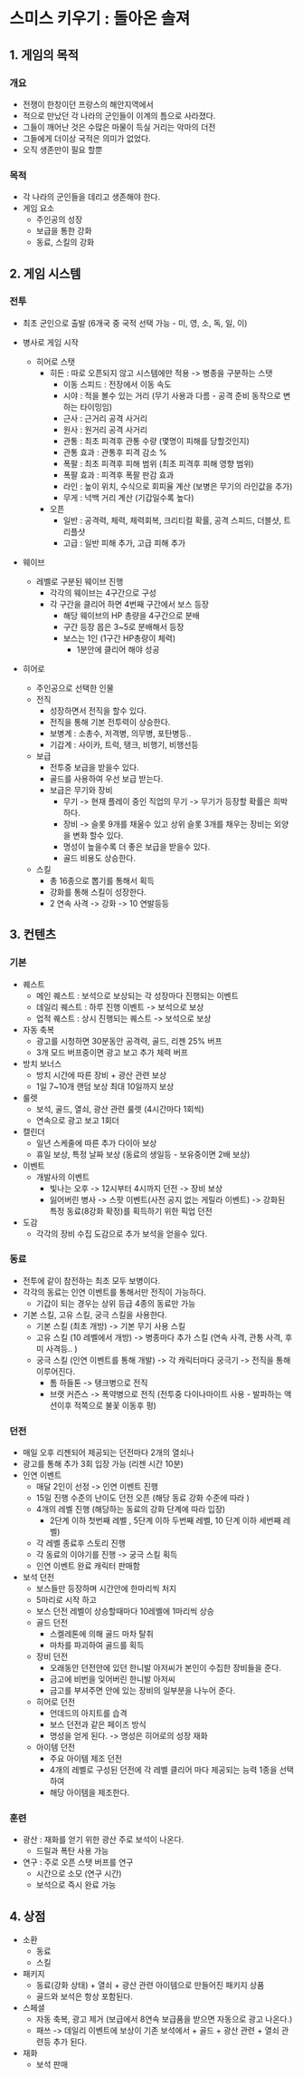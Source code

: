 # 스미스 키우기 : 돌아온 솔져
## 1. 게임의 목적
### 개요
- 전쟁이 한창이던 프랑스의 해안지역에서
- 적으로 만났던 각 나라의 군인들이 이계의 틈으로 사라졌다.
- 그들이 깨어난 것은 수많은 마물이 득실 거리는 악마의 더전
- 그들에게 더이상 국적은 의미가 없었다.
- 오직 생존만이 필요 할뿐    
   
### 목적
- 각 나라의 군인들을 데리고 생존해야 한다.
- 게임 요소
   - 주인공의 성장
   - 보급을 통한 강화
   - 동료, 스킬의 강화 

## 2. 게임 시스템
### 전투
- 최초 군인으로 출발 (6개국 중 국적 선택 가능 - 미, 영, 소, 독, 일, 이)
- 병사로 게임 시작
   - 히어로 스탯
      - 히든 : 따로 오픈되지 않고 시스템에만 적용 -> 병종을 구분하는 스탯
         - 이동 스피드 : 전장에서 이동 속도
         - 시야 : 적을 볼수 있는 거리 (무기 사용과 다름 - 공격 준비 동작으로 변하는 타이밍임)
         - 근사 : 근거리 공격 사거리
         - 원사 : 원거리 공격 사거리
         - 관통 : 최초 피격후 관통 수량 (몇명이 피해를 당할것인지)
         - 관통 효과 : 관통후 피격 감소 %
         - 폭팔 : 최초 피격후 피해 범위 (최초 피격후 피해 영향 범위)
         - 폭팔 효과 : 피격후 폭팔 판감 효과  
         - 라인 : 높이 위치, 수식으로 회피율 계산 (보병은 무기의 라인값을 추가)
         - 무게 : 넉백 거리 계산 (기갑일수록 높다)   
      - 오픈
         - 일반 : 공격력, 체력, 체력회복, 크리티컬 확률, 공격 스피드, 더블샷, 트리플샷
         - 고급 : 일반 피해 추가, 고급 피해 추가     
- 웨이브
   - 레벨로 구분된 웨이브 진행
      - 각각의 웨이브는 4구간으로 구성
      - 각 구간을 클리어 하면 4번째 구간에서 보스 등장
         - 해당 웨이브의 HP 총량을 4구간으로 분배
         - 구간 등장 몹은 3~5로 분배해서 등장
         - 보스는 1인 (1구간 HP총량이 체력)
            - 1분안에 클리어 해야 성공 

- 히어로
   - 주인공으로 선택한 인물
   - 전직
      - 성장하면서 전직을 할수 있다.
      - 전직을 통해 기본 전투력이 상승한다. 
      - 보병계 : 소총수, 저격병, 의무병, 포탄병등.. 
      - 기갑계 : 사이카, 트럭, 탱크, 비행기, 비행선등
   - 보급
      - 전투중 보급을 받을수 있다.
      - 골드를 사용하여 우선 보급 받는다.
      - 보급은 무기와 장비
         - 무기 -> 현재 플레이 중인 직업의 무기 -> 무기가 등장할 확률은 희박하다.
         - 장비 -> 슬롯 9개를 채울수 있고 상위 슬롯 3개를 채우는 장비는 외양을 변화 할수 있다.   
         - 명성이 높을수록 더 좋은 보급을 받을수 있다.
          - 골드 비용도 상승한다. 
   - 스킬
      - 총 16종으로 뽑기를 통해서 획득
      - 강화를 통해 스킬이 성장한다.
      - 2 연속 사격 -> 강화 -> 10 연발등등   
    
## 3. 컨텐츠
### 기본
- 퀘스트
   - 메인 퀘스트 : 보석으로 보상되는 각 성장마다 진행되는 이벤트
   - 데일리 퀘스트 : 하루 진행 이벤트 -> 보석으로 보상
   - 업적 퀘스트 : 상시 진행되는 퀘스트 -> 보석으로 보상 
- 자동 축복
   - 광고를 시청하면 30분동안 공격력, 골드, 리젠 25% 버프
   - 3개 모드 버프중이면 광고 보고 추가 체력 버프 
- 방치 보너스
   - 방치 시간에 따른 장비 + 광산 관련 보상
   - 1일 7~10개 랜덤 보상 최대 10일까지 보상 
- 룰렛
   - 보석, 골드, 열쇠, 광산 관련 룰렛 (4시간마다 1회씩)
   - 연속으로 광고 보고 1회더 
- 캘린더
   - 일년 스케줄에 따른 추가 다이아 보상
   - 휴일 보상, 특정 날짜 보상 (동료의 생일등 - 보유중이면 2배 보상) 
- 이벤트
   - 개발사의 이벤트
      - 빛나는 오후 -> 12시부터 4시까지 던전 -> 장비 보상
      - 잃어버린 병사 -> 스팟 이벤트(사전 공지 없는 게릴라 이벤트) -> 강화된 특정 동료(8강화 확정)를 획득하기 위한 픽업 던전  
- 도감
   - 각각의 장비 수집 도감으로 추가 보석을 얻을수 있다.   
### 동료
- 전투에 같이 참전하는 최초 모두 보병이다.
- 각각의 동료는 인연 이벤트를 통해서만 전직이 가능하다.
   - 기갑이 되는 경우는 상위 등급 4종의 동료만 가능
- 기본 스킬, 고유 스킬, 궁극 스킬을 사용한다.
   - 기본 스킬 (최초 개방) -> 기본 무기 사용 스킬
   - 고유 스킬 (10 레벨에서 개방) -> 병종마다 추가 스킬 (연속 사격, 관통 사격, 후미 사격등.. )
   - 궁극 스킬 (인연 이벤트를 통해 개발) -> 각 캐릭터마다 궁극기 -> 전직을 통해 이루어진다.
      - 톰 하들톤 -> 탱크병으로 전직
      - 브랫 커즌스 -> 폭약병으로 전직 (전투중 다이나마이트 사용 - 발파하는 액션이후 적쪽으로 불꽃 이동후 펑)  

### 던전
- 매일 오후 리젠되어 제공되는 던전마다 2개의 열쇠나
- 광고를 통해 추가 3회 입장 가능 (리젠 시간 10분)  
- 인연 이벤트
   - 매달 2인이 선정 -> 인연 이벤트 진행
   - 15일 진행 수준의 난이도 던전 오픈 (해당 동료 강화 수준에 따라 )
   - 4개의 레벨 진행 (해당하는 동료의 강화 단계에 따라 입장)
      - 2단계 이하 첫번째 레벨 , 5단계 이하 두번째 레벨, 10 단계 이하 세번째 레벨)
   - 각 레벨 종료후 스토리 진행 
   - 각 동료의 이야기를 진행 -> 궁극 스킬 획득
   - 인연 이벤트 완료 캐릭터 판매함 
- 보석 던전
   - 보스들만 등장하며 시간안에 한마리씩 처지
   - 5마리로 시작 하고
   - 보스 던전 레벨이 상승할때마다 10레벨에 1마리씩 상승
   - 골드 던전
      - 스켈레톤에 의해 골드 마차 탈취
      - 마차를 파괴하여 골드를 획득  
   - 장비 던전
      - 오래동안 던전안에 있던 한니발 아저씨가 본인이 수집한 장비들을 준다.
      - 금고에 비번을 잊어버린 한니발 아저씨
      - 금고를 부셔주면 안에 있는 장비의 일부분을 나누어 준다. 
   - 히어로 던전
      - 언데드의 아지트를 습격
      - 보스 던전과 같은 페이즈 방식
      - 명성을 얻게 된다. -> 명성은 히어로의 성장 재화 
   - 아이템 던전
      - 주요 아이템 제조 던전
      - 4개의 레벨로 구성된 던전에 각 레벨 클리어 마다 제공되는 능력 1종을 선택하여
      - 해당 아이템을 제조한다. 
### 훈련
- 광산 : 재화를 얻기 위한 광산 주로 보석이 나온다.
   - 드릴과 폭탄 사용 가능  
- 연구 : 주로 오픈 스탯 버프를 연구
   - 시간으로 소모 (연구 시간)
   - 보석으로 즉시 완료 가능    

## 4. 상점
- 소환
   - 동료
   - 스킬  
- 패키지
   - 동료(강화 상태) + 열쇠 + 광산 관련 아이템으로 만들어진 패키지 상품
   - 골드와 보석은 항상 포함된다.   
- 스페셜
   - 자동 축복, 광고 제거 (보급에서 8연속 보급품을 받으면 자동으로 광고 나온다.)
   - 패쓰 -> 데일리 이벤트에 보상이 기존 보석에서 + 골드 + 광산 관련 + 열쇠 관련등 추가 된다. 
- 재화
   - 보석 판매 


         

 
